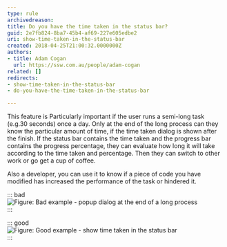 ```yaml
---
type: rule
archivedreason: 
title: Do you have the time taken in the status bar?
guid: 2e7fb824-8ba7-45b4-af69-227e605edbe2
uri: show-time-taken-in-the-status-bar
created: 2018-04-25T21:00:32.0000000Z
authors:
- title: Adam Cogan
  url: https://ssw.com.au/people/adam-cogan
related: []
redirects:
- show-time-taken-in-the-status-bar
- do-you-have-the-time-taken-in-the-status-bar

---
```


This feature is Particularly important if the user runs a semi-long task (e.g.30 seconds) once a day. Only at the end of the long process can they know the particular amount of time, if the time taken dialog is shown after the finish. If the status bar contains the time taken and the progress bar contains the progress percentage, they can evaluate how long it will take according to the time taken and percentage. Then they can switch to other work or go get a cup of coffee.

Also a developer, you can use it to know if a piece of code you have modified has increased the performance of the task or hindered it.

<!--endintro-->


::: bad  
![Figure: Bad example - popup dialog at the end of a long process](TimeTaken\_Bad.jpg)  
:::


::: good  
![Figure: Good example - show time taken in the status bar](TimeTaken\_Good.jpg)  
:::
